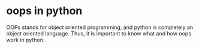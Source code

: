 # oops in python

OOPs stands for object oriented programming, and python is completely an object oriented language. Thus, it is important to know what and how oops work in python.